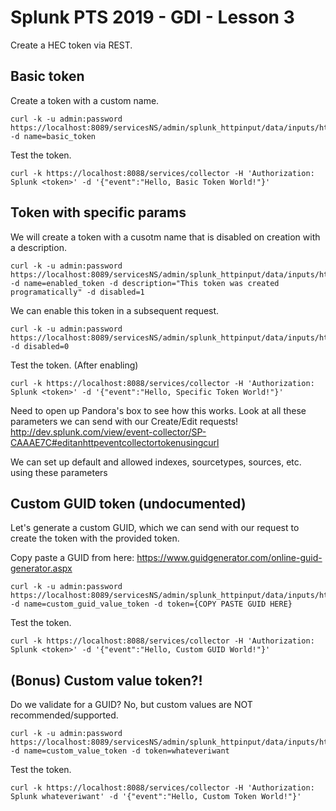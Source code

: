 # Splunk PTS 2019 - GDI - Lesson 3

Create a HEC token via REST.

## Basic token
Create a token with a custom name.

    curl -k -u admin:password https://localhost:8089/servicesNS/admin/splunk_httpinput/data/inputs/http -d name=basic_token 

Test the token.

    curl -k https://localhost:8088/services/collector -H 'Authorization: Splunk <token>' -d '{"event":"Hello, Basic Token World!"}'

## Token with specific params
We will create a token with a cusotm name that is disabled on creation with a description.

    curl -k -u admin:password https://localhost:8089/servicesNS/admin/splunk_httpinput/data/inputs/http -d name=enabled_token -d description="This token was created programatically" -d disabled=1

We can enable this token in a subsequent request.

    curl -k -u admin:password https://localhost:8089/servicesNS/admin/splunk_httpinput/data/inputs/http/enabled_token -d disabled=0

Test the token. (After enabling)

    curl -k https://localhost:8088/services/collector -H 'Authorization: Splunk <token>' -d '{"event":"Hello, Specific Token World!"}'

Need to open up Pandora's box to see how this works. Look at all these parameters we can send with our Create/Edit requests! http://dev.splunk.com/view/event-collector/SP-CAAAE7C#editanhttpeventcollectortokenusingcurl

We can set up default and allowed indexes, sourcetypes, sources, etc. using these parameters

## Custom GUID token (undocumented)
Let's generate a custom GUID, which we can send with our request to create the token with the provided token.

Copy paste a GUID from here: https://www.guidgenerator.com/online-guid-generator.aspx

    curl -k -u admin:password https://localhost:8089/servicesNS/admin/splunk_httpinput/data/inputs/http -d name=custom_guid_value_token -d token={COPY PASTE GUID HERE}

Test the token.

    curl -k https://localhost:8088/services/collector -H 'Authorization: Splunk <token>' -d '{"event":"Hello, Custom GUID World!"}'

## (Bonus) Custom value token?!
Do we validate for a GUID? No, but custom values are NOT recommended/supported.

	curl -k -u admin:password https://localhost:8089/servicesNS/admin/splunk_httpinput/data/inputs/http -d name=custom_value_token -d token=whateveriwant

Test the token.

    curl -k https://localhost:8088/services/collector -H 'Authorization: Splunk whateveriwant' -d '{"event":"Hello, Custom Token World!"}'
